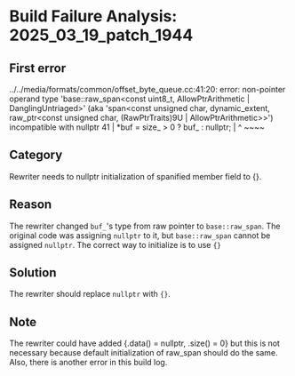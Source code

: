 # Build Failure Analysis: 2025_03_19_patch_1944

## First error

../../media/formats/common/offset_byte_queue.cc:41:20: error: non-pointer operand type 'base::raw_span<const uint8_t, AllowPtrArithmetic | DanglingUntriaged>' (aka 'span<const unsigned char, dynamic_extent, raw_ptr<const unsigned char, (RawPtrTraits)9U | AllowPtrArithmetic>>') incompatible with nullptr
   41 |   *buf = size_ > 0 ? buf_ : nullptr;
      |                    ^ ~~~~

## Category
Rewriter needs to nullptr initialization of spanified member field to {}.

## Reason
The rewriter changed `buf_`'s type from raw pointer to `base::raw_span`.  The original code was assigning `nullptr` to it, but `base::raw_span` cannot be assigned `nullptr`. The correct way to initialize is to use `{}`

## Solution
The rewriter should replace `nullptr` with `{}`.

## Note
The rewriter could have added {.data() = nullptr, .size() = 0} but this is not necessary because default initialization of raw_span should do the same. Also, there is another error in this build log.
